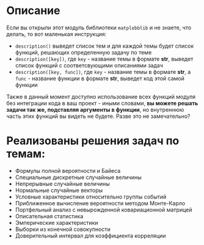 # Описание

Если вы открыли этот модуль библиотеки `matplobblib` и не знаете, что делать, то вот маленькая инструкция:

- `description()` выведет список тем и для каждой темы будет список функций, решающих определенную задачу по теме
- `description([key])`, где  `key` - название темы в формате **str**, выведет список функций с соответсвующими описаниями задач
- `description([key, func])`, где  `key` - название темы в формате **str**, a `func` - название функции в формате **str**, выведет код этой самой функции

Также в данный момент доступно использование всех функций модуля без интеграции кода в ваш проект - иными словами, **вы можете решать задачи так же, подставляя аргументы в функции**, но внутреннюю часть этих функций вы видеть не будете. Разве это не замечательно?

# Реализованы решения задач по темам:

- Формулы полной вероятности и Байеса
- Специальные дискретные случайные величины
- Непрерывные случайные величины
- Нормальные случайные векторы
- Условные характеристики относительно группы событий
- Приближенное вычисление вероятности методом Монте-Карло
- Портфельный анализ с невырожденной ковариационной матрицей
- Описательная статистика
- Эмперические характеристики
- Выборки из конечной совокупности
- Доверительный интервал для коэффициента корреляции
